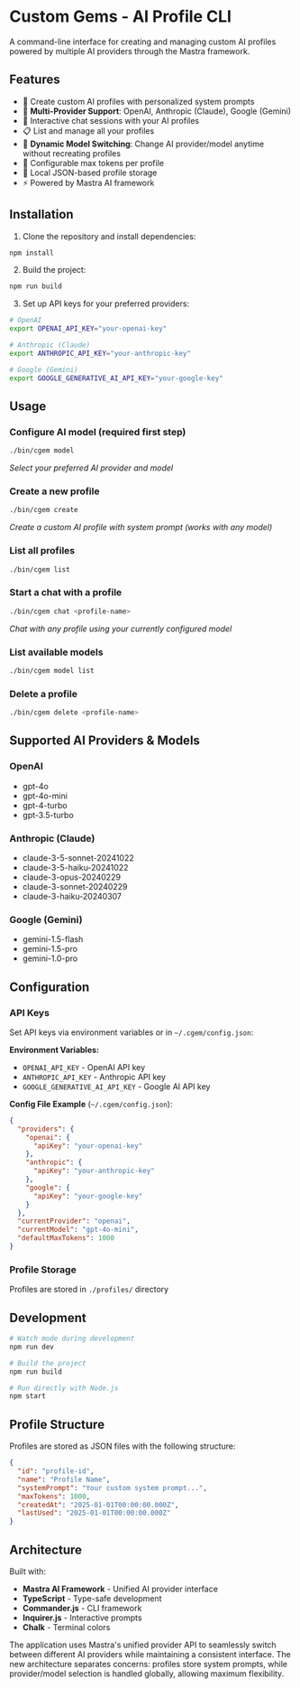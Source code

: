 # Custom Gems - AI Profile CLI

A command-line interface for creating and managing custom AI profiles powered by multiple AI providers through the Mastra framework.

## Features

- 🔮 Create custom AI profiles with personalized system prompts
- 🤖 **Multi-Provider Support**: OpenAI, Anthropic (Claude), Google (Gemini)
- 💬 Interactive chat sessions with your AI profiles
- 📋 List and manage all your profiles
- 🔄 **Dynamic Model Switching**: Change AI provider/model anytime without recreating profiles
- 🔧 Configurable max tokens per profile
- 💾 Local JSON-based profile storage
- ⚡ Powered by Mastra AI framework

## Installation

1. Clone the repository and install dependencies:
```bash
npm install
```

2. Build the project:
```bash
npm run build
```

3. Set up API keys for your preferred providers:
```bash
# OpenAI
export OPENAI_API_KEY="your-openai-key"

# Anthropic (Claude)
export ANTHROPIC_API_KEY="your-anthropic-key"

# Google (Gemini)
export GOOGLE_GENERATIVE_AI_API_KEY="your-google-key"
```

## Usage

### Configure AI model (required first step)
```bash
./bin/cgem model
```
*Select your preferred AI provider and model*

### Create a new profile
```bash
./bin/cgem create
```
*Create a custom AI profile with system prompt (works with any model)*

### List all profiles
```bash
./bin/cgem list
```

### Start a chat with a profile
```bash
./bin/cgem chat <profile-name>
```
*Chat with any profile using your currently configured model*

### List available models
```bash
./bin/cgem model list
```

### Delete a profile
```bash
./bin/cgem delete <profile-name>
```

## Supported AI Providers & Models

### OpenAI
- gpt-4o
- gpt-4o-mini
- gpt-4-turbo
- gpt-3.5-turbo

### Anthropic (Claude)
- claude-3-5-sonnet-20241022
- claude-3-5-haiku-20241022
- claude-3-opus-20240229
- claude-3-sonnet-20240229
- claude-3-haiku-20240307

### Google (Gemini)
- gemini-1.5-flash
- gemini-1.5-pro
- gemini-1.0-pro

## Configuration

### API Keys
Set API keys via environment variables or in `~/.cgem/config.json`:

**Environment Variables:**
- `OPENAI_API_KEY` - OpenAI API key
- `ANTHROPIC_API_KEY` - Anthropic API key  
- `GOOGLE_GENERATIVE_AI_API_KEY` - Google AI API key

**Config File Example** (`~/.cgem/config.json`):
```json
{
  "providers": {
    "openai": {
      "apiKey": "your-openai-key"
    },
    "anthropic": {
      "apiKey": "your-anthropic-key"
    },
    "google": {
      "apiKey": "your-google-key"
    }
  },
  "currentProvider": "openai",
  "currentModel": "gpt-4o-mini",
  "defaultMaxTokens": 1000
}
```

### Profile Storage
Profiles are stored in `./profiles/` directory

## Development

```bash
# Watch mode during development
npm run dev

# Build the project
npm run build

# Run directly with Node.js
npm start
```

## Profile Structure

Profiles are stored as JSON files with the following structure:

```json
{
  "id": "profile-id",
  "name": "Profile Name",
  "systemPrompt": "Your custom system prompt...",
  "maxTokens": 1000,
  "createdAt": "2025-01-01T00:00:00.000Z",
  "lastUsed": "2025-01-01T00:00:00.000Z"
}
```

## Architecture

Built with:
- **Mastra AI Framework** - Unified AI provider interface
- **TypeScript** - Type-safe development
- **Commander.js** - CLI framework
- **Inquirer.js** - Interactive prompts
- **Chalk** - Terminal colors

The application uses Mastra's unified provider API to seamlessly switch between different AI providers while maintaining a consistent interface. The new architecture separates concerns: profiles store system prompts, while provider/model selection is handled globally, allowing maximum flexibility.
